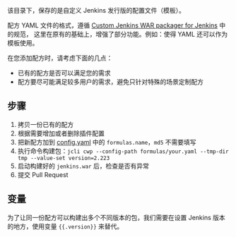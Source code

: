 该目录下，保存的是自定义 Jenkins 发行版的配置文件（模板）。

配方 YAML 文件的格式，遵循 [Custom Jenkins WAR packager for Jenkins](https://github.com/jenkinsci/custom-war-packager/) 中的规范，
这里在原有的基础上，增强了部分功能。例如：使得 YAML 还可以作为模板使用。

在您添加配方时，请考虑下面的几点：
* 已有的配方是否可以满足您的需求
* 配方要尽可能满足较多用户的需求，避免只针对特殊的场景定制配方

## 步骤
1. 拷贝一份已有的配方
2. 根据需要增加或者删除插件配置
3. 把新配方加到 [config.yaml](../config.yaml) 中的 `formulas.name`，`md5` 不需要填写
4. 执行命令构建包：`jcli cwp --config-path formulas/your.yaml --tmp-dir tmp --value-set version=2.223`
5. 启动构建好的 `jenkins.war` 后，检查是否有异常
6. 提交 Pull Request

## 变量
为了让同一份配方可以构建出多个不同版本的包，我们需要在设置 Jenkins 版本的地方，使用变量 `{{.version}}` 来替代。
